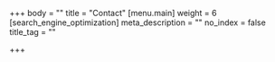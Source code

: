 +++
body = ""
title = "Contact"
[menu.main]
weight = 6
[search_engine_optimization]
meta_description = ""
no_index = false
title_tag = ""

+++
